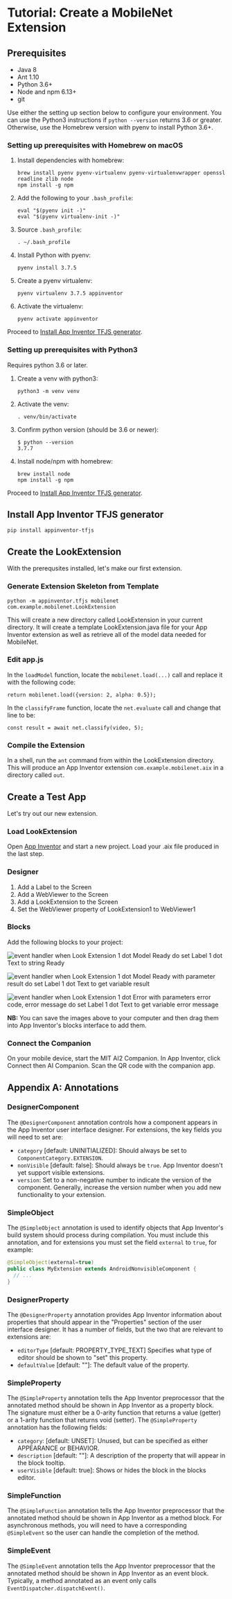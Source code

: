 # Tutorial: Create a MobileNet Extension

## Prerequisites

* Java 8
* Ant 1.10
* Python 3.6+
* Node and npm 6.13+
* git

Use either the setting up section below to configure your environment. You can use the Python3 instructions if `python --version` returns 3.6 or greater. Otherwise, use the Homebrew version with pyenv to install Python 3.6+.

### Setting up prerequisites with Homebrew on macOS

1. Install dependencies with homebrew:

    ```shell
    brew install pyenv pyenv-virtualenv pyenv-virtualenvwrapper openssl readline zlib node
    npm install -g npm
    ```

2. Add the following to your `.bash_profile`:

   ```shell
   eval "$(pyenv init -)"
   eval "$(pyenv virtualenv-init -)"
   ```

3. Source `.bash_profile`:

   ```shell
   . ~/.bash_profile
   ```

4. Install Python with pyenv:

   ```shell
   pyenv install 3.7.5
   ```

5. Create a pyenv virtualenv:

   ```shell
   pyenv virtualenv 3.7.5 appinventor
   ```

6. Activate the virtualenv:

   ```shell
   pyenv activate appinventor
   ```

Proceed to [Install App Inventor TFJS generator](#install-app-inventor-tfjs-generator).

### Setting up prerequisites with Python3

Requires python 3.6 or later.

1. Create a venv with python3:

   ```shell
   python3 -m venv venv
   ```

2. Activate the venv:

   ```shell
   . venv/bin/activate
   ```

3. Confirm python version (should be 3.6 or newer):

   ```
   $ python --version
   3.7.7
   ```

4. Install node/npm with homebrew:

   ```shell
   brew install node
   npm install -g npm
   ```

Proceed to [Install App Inventor TFJS generator](#install-app-inventor-tfjs-generator).

## Install App Inventor TFJS generator

```
pip install appinventor-tfjs
```

## Create the LookExtension

With the prerequsites installed, let's make our first extension.

### Generate Extension Skeleton from Template

```
python -m appinventor.tfjs mobilenet com.example.mobilenet.LookExtension
```

This will create a new directory called LookExtension in your current directory. It will create a template LookExtension.java file for your App Inventor extension as well as retrieve all of the model data needed for MobileNet.

### Edit app.js

In the `loadModel` function, locate the `mobilenet.load(...)` call and replace it with the following code:

```
return mobilenet.load({version: 2, alpha: 0.5});
```

In the `classifyFrame` function, locate the `net.evaluate` call and change that line to be:

```
const result = await net.classify(video, 5);
```

### Compile the Extension

In a shell, run the `ant` command from within the LookExtension directory. This will produce an App Inventor extension `com.example.mobilenet.aix` in a directory called `out`.

## Create a Test App

Let's try out our new extension.

### Load LookExtension

Open [App Inventor](http://ai2.appinventor.mit.edu) and start a new project. Load your .aix file produced in the last step.

### Designer

1. Add a Label to the Screen
2. Add a WebViewer to the Screen
3. Add a LookExtension to the Screen
4. Set the WebViewer property of LookExtension1 to WebViewer1

### Blocks

Add the following blocks to your project:

![event handler when Look Extension 1 dot Model Ready do set Label 1 dot Text to string Ready](images/model-ready.png)

![event handler when Look Extension 1 dot Model Ready with parameter result do set Label 1 dot Text to get variable result](images/got-result.png)

![event handler when Look Extension 1 dot Error with parameters error code, error message do set Label 1 dot Text to get variable error message](images/error.png)

**NB:** You can save the images above to your computer and then drag them into App Inventor's blocks interface to add them.

### Connect the Companion

On your mobile device, start the MIT AI2 Companion. In App Inventor, click Connect then AI Companion. Scan the QR code with the companion app.

## Appendix A: Annotations

### DesignerComponent

The `@DesignerComponent` annotation controls how a component appears in the App Inventor user interface designer. For extensions, the key fields you will need to set are:

- `category` [default: UNINITIALIZED]: Should always be set to `ComponentCategory.EXTENSION`.
- `nonVisible` [default: false]: Should always be `true`. App Inventor doesn't yet support visible extensions.
- `version`: Set to a non-negative number to indicate the version of the component. Generally, increase the version number when you add new functionality to your extension.

### SimpleObject

The `@SimpleObject` annotation is used to identify objects that App Inventor's build system should process during compilation. You must include this annotation, and for extensions you must set the field `external` to `true`, for example:

```java
@SimpleObject(external=true)
public class MyExtension extends AndroidNonvisibleComponent {
  // ...
}
```

### DesignerProperty

The `@DesignerProperty` annotation provides App Inventor information about properties that should appear in the "Properties" section of the user interface designer. It has a number of fields, but the two that are relevant to extensions are:

- `editorType` [default: PROPERTY\_TYPE_TEXT] Specifies what type of editor should be shown to "set" this property.
- `defaultValue` [default: ""]: The default value of the property.

### SimpleProperty

The `@SimpleProperty` annotation tells the App Inventor preprocessor that the annotated method should be shown in App Inventor as a property block. The signature must either be a 0-arity function that returns a value (getter) or a 1-arity function that returns void (setter). The `@SimpleProperty` annotation has the following fields:

- `category`: [default: UNSET]: Unused, but can be specified as either APPEARANCE or BEHAVIOR.
- `description` [default: ""]: A description of the property that will appear in the block tooltip.
- `userVisible` [default: true]: Shows or hides the block in the blocks editor.

### SimpleFunction

The `@SimpleFunction` annotation tells the App Inventor preprocessor that the annotated method should be shown in App Inventor as a method block. For asynchronous methods, you will need to have a corresponding `@SimpleEvent` so the user can handle the completion of the method.

### SimpleEvent

The `@SimpleEvent` annotation tells the App Inventor preprocessor that the annotated method should be shown in App Inventor as an event block. Typically, a method annotated as an event only calls `EventDispatcher.dispatchEvent()`.
